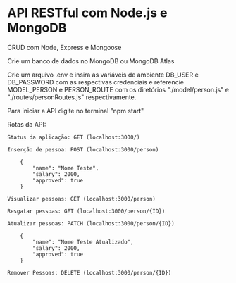 # API RESTful com Node.js e MongoDB

CRUD com Node, Express e Mongoose

Crie um banco de dados no MongoDB ou MongoDB Atlas

Crie um arquivo .env e insira as variáveis de ambiente DB_USER e DB_PASSWORD com as respectivas credenciais e referencie MODEL_PERSON e PERSON_ROUTE com os diretórios "./model/person.js" e "./routes/personRoutes.js" respectivamente.

Para iniciar a API digite no terminal "npm start"

Rotas da API:

    Status da aplicação: GET (localhost:3000/)

    Inserção de pessoa: POST (localhost:3000/person)

        {
            "name": "Nome Teste",
            "salary": 2000,
            "approved": true
        }

    Visualizar pessoas: GET (localhost:3000/person)

    Resgatar pessoas: GET (localhost:3000/person/{ID})

    Atualizar pessoas: PATCH (localhost:3000/person/{ID})

        {
            "name": "Nome Teste Atualizado",
            "salary": 2000,
            "approved": true
        }

    Remover Pessoas: DELETE (localhost:3000/person/{ID})

